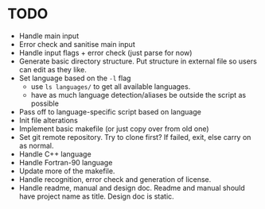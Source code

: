 # TODO
- Handle main input
- Error check and sanitise main input
- Handle input flags + error check (just parse for now)
- Generate basic directory structure. Put structure in external file so users can edit as they like.
- Set language based on the `-l` flag
	- use `ls languages/` to get all available languages.
	- have as much language detection/aliases be outside the script as possible
- Pass off to language-specific script based on language
- Init file alterations
- Implement basic makefile (or just copy over from old one)
- Set git remote repository. Try to clone first? If failed, exit, else carry on as normal.
- Handle C++ language
- Handle Fortran-90 language
- Update more of the makefile.
- Handle recognition, error check and generation of license.
- Handle readme, manual and design doc. Readme and manual should have project name as title. Design doc is static.

